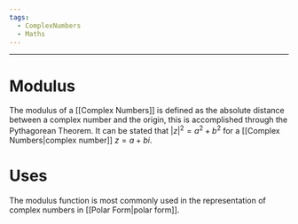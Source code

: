 ```yaml
---
tags:
  - ComplexNumbers
  - Maths
---
```

---

# Modulus

The modulus of a [[Complex Numbers]] is defined as the absolute distance between a complex number and the origin, this is accomplished through the Pythagorean Theorem. It can be stated that $|z|^{2} = a^{2} + b^{2}$ for a [[Complex Numbers|complex number]] $z = a+bi$.

# Uses

The modulus function is most commonly used in the representation of complex numbers in [[Polar Form|polar form]]. 